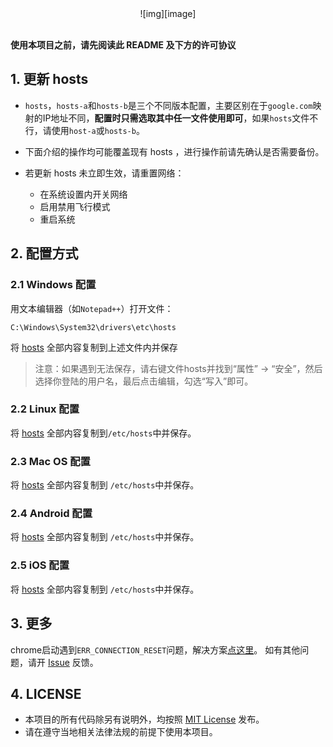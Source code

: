 
<center>
![img][image]
</center>

<br>

**使用本项目之前，请先阅读此 README 及下方的许可协议**


## 1. 更新 hosts
* `hosts`，`hosts-a`和`hosts-b`是三个不同版本配置，主要区别在于`google.com`映射的IP地址不同，**配置时只需选取其中任一文件使用即可**，如果`hosts`文件不行，请使用`host-a`或`hosts-b`。

* 下面介绍的操作均可能覆盖现有 hosts ，进行操作前请先确认是否需要备份。

* 若更新 hosts 未立即生效，请重置网络：
  - 在系统设置内开关网络
  - 启用禁用飞行模式
  - 重启系统



## 2. 配置方式
### 2.1 Windows 配置
用文本编辑器（如`Notepad++`）打开文件：

    C:\Windows\System32\drivers\etc\hosts

将 [hosts][rawhosts] 全部内容复制到上述文件内并保存

> 注意：如果遇到无法保存，请右键文件hosts并找到“属性” -> “安全”，然后选择你登陆的用户名，最后点击编辑，勾选“写入”即可。

### 2.2 Linux 配置
将 [hosts][rawhosts] 全部内容复制到`/etc/hosts`中并保存。

### 2.3 Mac OS 配置
将 [hosts][rawhosts] 全部内容复制到 `/etc/hosts`中并保存。

### 2.4 Android 配置
将 [hosts][rawhosts] 全部内容复制到 `/etc/hosts`中并保存。

### 2.5 iOS 配置
将 [hosts][rawhosts] 全部内容复制到 `/etc/hosts`中并保存。



## 3. 更多
chrome启动遇到`ERR_CONNECTION_RESET`问题，解决方案[点这里][blog1]。
如有其他问题，请开 [Issue][issue] 反馈。

## 4. LICENSE
- 本项目的所有代码除另有说明外，均按照 [MIT License][license] 发布。
- 请在遵守当地相关法律法规的前提下使用本项目。

[rawhosts]:https://raw.githubusercontent.com/linuxcer/hosts/master/hosts
[issue]:https://github.com/linuxcer/hosts/issues
[license]:https://github.com/linuxcer/hosts/blob/master/LICENSE
[image]:https://github.com/linuxcer/hosts/blob/master/hosts.png?raw=true
[blog1]:https://github.com/linuxcer/hosts/wiki/Chrome%E5%BC%BA%E5%88%B6http%E5%AE%9A%E5%90%91%E5%88%B0https%E6%96%B9%E6%B3%95
